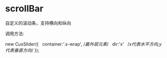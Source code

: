 # scrollBar

自定义的滚动条，支持横向和纵向

调用方法:


new CusSlider({
    container:'.s-wrap', /*最外层元素*/
    dir:'x'   /*x代表水平方向,y代表垂直方向*/
  });
